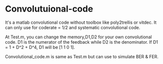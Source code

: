 # Convolutuional-code

It's a matlab convolutional code without toolbox like poly2trellis or vitdec.
It can only use for coderate = 1/2 and systematic convolutional code.

At Test.m, you can change the memory,D1,D2 for your own convolutional code.
D1 is the numerator of the feedback while D2 is the denominator. If D1 = 1 + D^2 + D^4, D1 will be [1 1 0 1].

Convolutional_code.m is same as Test.m but can use to simulate BER & FER.
